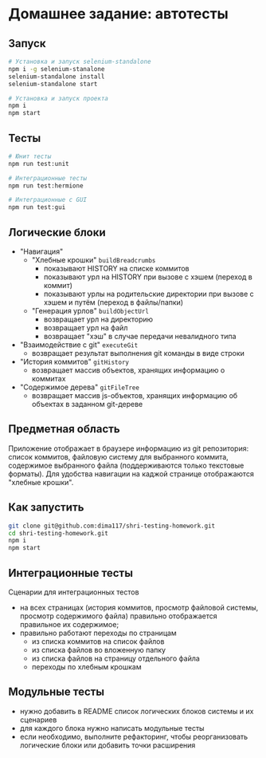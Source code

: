 # Домашнее задание: автотесты

## Запуск

```sh
# Установка и запуск selenium-standalone
npm i -g selenium-stanalone
selenium-standalone install
selenium-standalone start

# Установка и запуск проекта
npm i
npm start
```

## Тесты
```sh
# Юнит тесты
npm run test:unit

# Интеграционные тесты
npm run test:hermione

# Интеграционные с GUI
npm run test:gui
```

## Логические блоки
* "Навигация"
  * "Хлебные крошки" `buildBreadcrumbs`
    * показывают HISTORY на списке коммитов
    * показывают урл на HISTORY при вызове с хэшем (переход в коммит)
    * показывают урлы на родительские директории при вызове с хэшем и путём (переход в файлы/папки)
  * "Генерация урлов" `buildObjectUrl`
    * возвращает урл на директорию
    * возвращает урл на файл
    * возвращает "хэш" в случае передачи невалидного типа
* "Взаимодействие с git" `executeGit`
  * возвращает результат выполнения git команды в виде строки
* "История коммитов" `gitHistory`
  * возвращает массив объектов, хранящих информацию о коммитах
* "Содержимое дерева" `gitFileTree`
  * возвращает массив js-объектов, хранящих информацию об объектах в заданном git-дереве

## Предметная область

Приложение отображает в браузере информацию из git репозитория: список коммитов, файловую систему для выбранного коммита, содержимое выбранного файла (поддерживаются только текстовые форматы). Для удобства навигации на каджой странице отображаются "хлебные крошки".

## Как запустить

```sh
git clone git@github.com:dima117/shri-testing-homework.git
cd shri-testing-homework.git
npm i
npm start
```

## Интеграционные тесты

Сценарии для интеграционных тестов

- на всех страницах (история коммитов, просмотр файловой системы, просмотр содержимого файла) правильно отображается правильное их содержимое;
- правильно работают переходы по страницам
  - из списка коммитов на список файлов
  - из списка файлов во вложенную папку
  - из списка файлов на страницу отдельного файла
  - переходы по хлебным крошкам

## Модульные тесты

- нужно добавить в README список логических блоков системы и их сценариев
- для каждого блока нужно написать модульные тесты
- если необходимо, выполните рефакторинг, чтобы реорганизовать логические блоки или добавить точки расширения
